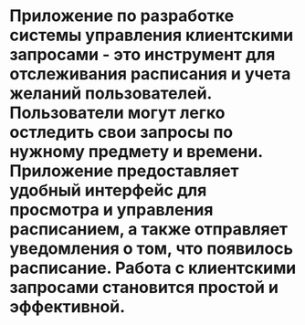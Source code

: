 # Приложение по разработке системы управления клиентскими запросами - это инструмент для отслеживания расписания и учета желаний пользователей. Пользователи могут легко остледить свои запросы по нужному предмету и времени. Приложение предоставляет удобный интерфейс для просмотра и управления расписанием, а также отправляет уведомления о том, что появилось расписание. Работа с клиентскими запросами становится простой и эффективной. 

